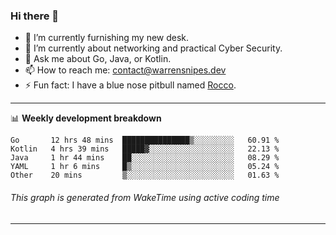### Hi there 👋

- 🔭 I’m currently furnishing my new desk.
- 🌱 I’m currently about networking and practical Cyber Security.
- 💬 Ask me about Go, Java, or Kotlin.
- 📫 How to reach me: contact@warrensnipes.dev
- ⚡ Fun fact: I have a blue nose pitbull named [Rocco](https://i.imgur.com/iLsSCKu.jpg).

-------

📊 **Weekly development breakdown**
<!--START_SECTION:waka-->
```text
Go       12 hrs 48 mins  ███████████████▒░░░░░░░░░   60.91 % 
Kotlin   4 hrs 39 mins   █████▓░░░░░░░░░░░░░░░░░░░   22.13 % 
Java     1 hr 44 mins    ██░░░░░░░░░░░░░░░░░░░░░░░   08.29 % 
YAML     1 hr 6 mins     █▒░░░░░░░░░░░░░░░░░░░░░░░   05.24 % 
Other    20 mins         ▒░░░░░░░░░░░░░░░░░░░░░░░░   01.63 % 
```
<!--END_SECTION:waka-->
###### *This graph is generated from WakeTime using active coding time*
-------
